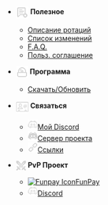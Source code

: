 - <img src="_media/icons/useful.png" alt="Useful Icon" style="vertical-align: middle;"> **Полезное**
  - [Описание ротаций](ru-ru/useful/profile.md)  
  - [Список изменений](ru-ru/useful/changelog.md)
  - [F.A.Q.](ru-ru/useful/faq.md)
  - [Польз. соглашение](ru-ru/useful/terms.md)

- <img src="_media/icons/soft.png" alt="Software Icon" style="vertical-align: middle;"> **Программа**
  - [Скачать/Обновить](ru-ru/download.md)

- <img src="_media/icons/contact.png" alt="Contact Icon" style="vertical-align: middle;"> **Связаться**
  - <a href="https://discord.com/users/250267265285488641">
	<img src="_media/icons/discord.png" alt="Discord Icon">Мой Discord</a>
  - <a href="https://discord.gg/ZKFkvrzaU4">
	<img src="_media/icons/server.png" alt="Server Icon">Сервер проекта</a>
  - <a href="https://allmylinks.com/darhanger">
	<img src="_media/icons/link.png" alt="Link Icon">Ccылки</a>

- <img src="_media/icons/pvp.png" alt="PvP Icon" style="vertical-align: middle;"> **PvP Проект**
  - <a href="https://funpay.com/users/4655925/">
	<img src="_media/icons/funpay.png" alt="Funpay Icon">FunPay</a>  
  - <a href="https://discord.com/users/649003031391633438">
	<img src="_media/icons/discord.png" alt="Discord2 Icon">Discord</a>	